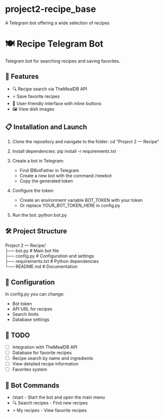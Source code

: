 # project2-recipe_base
A Telegram bot offering a wide selection of recipes

# 🍽 Recipe Telegram Bot

Telegram bot for searching recipes and saving favorites.

## 🚀 Features

- 🔍 Recipe search via TheMealDB API  
- ⭐️ Save favorite recipes  
- 📱 User-friendly interface with inline buttons  
- 🖼 View dish images  

## 📋 Installation and Launch

1. Clone the repository and navigate to the folder:
      cd "Project 2 — Recipe"
   

2. Install dependencies:
      pip install -r requirements.txt
   

3. Create a bot in Telegram:
   - Find @BotFather in Telegram  
   - Create a new bot with the command /newbot  
   - Copy the generated token  

4. Configure the token:
   - Create an environment variable BOT_TOKEN with your token  
   - Or replace YOUR_BOT_TOKEN_HERE in config.py  

5. Run the bot:
      python bot.py
   

## 🛠 Project Structure

Project 2 — Recipe/  
├── bot.py              # Main bot file  
├── config.py           # Configuration and settings  
├── requirements.txt    # Python dependencies  
└── README.md           # Documentation  

## 🔧 Configuration

In config.py you can change:  
- Bot token  
- API URL for recipes  
- Search limits  
- Database settings  

## 📝 TODO

- [ ] Integration with TheMealDB API  
- [ ] Database for favorite recipes  
- [ ] Recipe search by name and ingredients  
- [ ] View detailed recipe information  
- [ ] Favorites system  

## 🤖 Bot Commands

- /start - Start the bot and open the main menu  
- 🔍 Search recipes - Find new recipes  
- ⭐️ My recipes - View favorite recipes  

